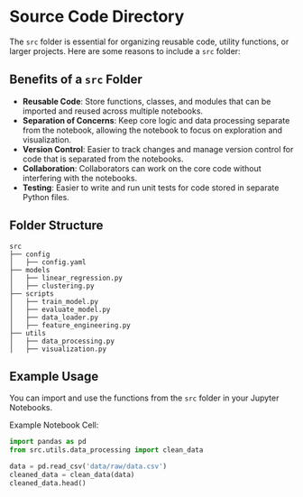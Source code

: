 # Source Code Directory

The `src` folder is essential for organizing reusable code, utility functions, or larger projects. Here are some reasons to include a `src` folder:

## Benefits of a `src` Folder

- **Reusable Code**: Store functions, classes, and modules that can be imported and reused across multiple notebooks.
- **Separation of Concerns**: Keep core logic and data processing separate from the notebook, allowing the notebook to focus on exploration and visualization.
- **Version Control**: Easier to track changes and manage version control for code that is separated from the notebooks.
- **Collaboration**: Collaborators can work on the core code without interfering with the notebooks.
- **Testing**: Easier to write and run unit tests for code stored in separate Python files.

## Folder Structure

```
src
├── config
│   ├── config.yaml
├── models
│   ├── linear_regression.py
│   ├── clustering.py
├── scripts
│   ├── train_model.py
│   ├── evaluate_model.py
│   ├── data_loader.py
│   ├── feature_engineering.py
├── utils
│   ├── data_processing.py
│   ├── visualization.py

```

## Example Usage

You can import and use the functions from the `src` folder in your Jupyter Notebooks.

Example Notebook Cell:

```python
import pandas as pd
from src.utils.data_processing import clean_data

data = pd.read_csv('data/raw/data.csv')
cleaned_data = clean_data(data)
cleaned_data.head()
```
